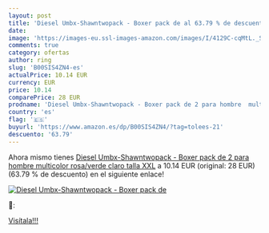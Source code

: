 ```yaml
---
layout: post
title: 'Diesel Umbx-Shawntwopack - Boxer pack de al 63.79 % de descuento'
date: 
image: 'https://images-eu.ssl-images-amazon.com/images/I/4129C-cqMtL._SL200_.jpg'
comments: true
category: ofertas
author: ring
slug: 'B00SIS4ZN4-es'
actualPrice: 10.14 EUR
currency: EUR
price: 10.14
comparePrice: 28 EUR
prodname: 'Diesel Umbx-Shawntwopack - Boxer pack de 2 para hombre  multicolor  rosa/verde claro   talla XXL'
country: 'es'
flag: '🇪🇸'
buyurl: 'https://www.amazon.es/dp/B00SIS4ZN4/?tag=tolees-21'
descuento: '63.79'
---
```


Ahora mismo tienes [Diesel Umbx-Shawntwopack - Boxer pack de 2 para hombre  multicolor  rosa/verde claro   talla XXL](https://www.amazon.es/dp/B00SIS4ZN4/?tag=tolees-21) a 10.14 EUR (original: 28 EUR) (63.79 %  de descuento) en el siguiente enlace!

[![Diesel Umbx-Shawntwopack - Boxer pack de](https://images-eu.ssl-images-amazon.com/images/I/4129C-cqMtL._SL200_.jpg)](https://www.amazon.es/dp/B00SIS4ZN4/?tag=tolees-21)

🔎:


[Visítala!!!](https://www.amazon.es/dp/B00SIS4ZN4/?tag=tolees-21)
